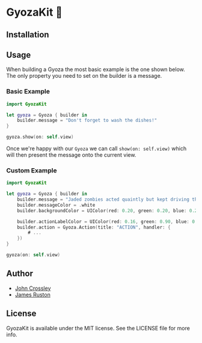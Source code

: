 # GyozaKit 🥟

## Installation

## Usage

When building a Gyoza the most basic example is the one shown below. The only property you need to set on the builder is a message.

### Basic Example

```swift
import GyozaKit

let gyoza = Gyoza { builder in
    builder.message = "Don't forget to wash the dishes!"
}

gyoza.show(on: self.view)

```

Once we're happy with our `Gyoza` we can call `show(on: self.view)` which will then present the message onto the current view.

### Custom Example

```swift
import GyozaKit

let gyoza = Gyoza { builder in
    builder.message = "Jaded zombies acted quaintly but kept driving their oxen forward."
    builder.messageColor = .white
    builder.backgroundColor = UIColor(red: 0.20, green: 0.20, blue: 0.20, alpha: 1.00)

    builder.actionLabelColor = UIColor(red: 0.16, green: 0.90, blue: 0.40, alpha: 1.00)
    builder.action = Gyoza.Action(title: "ACTION", handler: {
        # ...
    })
}

gyoza(on: self.view)
```

## Author
- [John Crossley](https://github.com/john-crossley)
- [James Ruston](http://github.com/jamesruston)

## License

GyozaKit is available under the MIT license. See the LICENSE file for more info.
